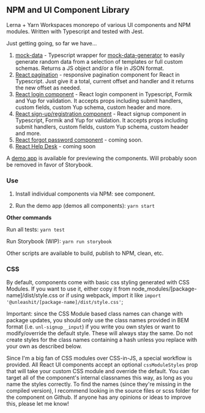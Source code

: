 ## NPM and UI Component Library

Lerna + Yarn Workspaces monorepo of various UI components and NPM modules. Written with Typescript and tested with Jest.

Just getting going, so far we have...

1. [mock-data](https://github.com/unleashit/npm-library/tree/master/packages/mockData) - Typescript wrapper for [mock-data-generator](https://github.com/danibram/mocker-data-generator) to easily generate random data from a selection of templates or full custom schemas. Returns a JS object and/or a file in JSON format.
2. [React pagination](https://github.com/unleashit/npm-library/tree/master/packages/pagination) - responsive pagination component for React in Typescript. Just give it a total, current offset and handler and it returns the new offset as needed.
3. [React login component](https://github.com/unleashit/npm-library/tree/master/packages/login) - React login component in Typescript, Formik and Yup for validation. It accepts props including submit handlers, custom fields, custom Yup schema, custom header and more.
4. [React sign-up/registration component](https://github.com/unleashit/npm-library/tree/master/packages/signup) - React signup component in Typescript, Formik and Yup for validation. It accepts props including submit handlers, custom fields, custom Yup schema, custom header and more.
5. [React forgot password component](https://github.com/unleashit/npm-library/tree/master/packages/forgotPassword) - coming soon.
6. [React Help Desk](https://github.com/unleashit/npm-library) - coming soon

A [demo app](https://github.com/unleashit/npm-library/tree/master/packages/demos) is available for previewing the components. Will probably soon be removed in favor of Storybook.

### Use

1. Install individual components via NPM: see component.

2. Run the demo app (demos all components): `yarn start`

**Other commands**

Run all tests: `yarn test`

Run Storybook (WIP): `yarn run storybook`

Other scripts are available to build, publish to NPM, clean, etc.

### CSS

By default, components come with basic css styling generated with CSS Modules. If you want to use it, either copy it from node_modules/[package-name]/dist/style.css or if using webpack, import it like `import '@unleashit/[package-name]/dist/style.css'`;

Important: since the CSS Module based class names can change with package updates, you should only use the class names provided in BEM format (i.e. `unl-signup__input`) if you write you own styles or want to modify/override the default style. These will always stay the same. Do not create styles for the class names containing a hash unless you replace with your own as described below.

Since I'm a big fan of CSS modules over CSS-in-JS, a special workflow is provided. All React UI components accept an optional `cssModuleStyles` prop that will take your custom CSS module and override the default. You can target all of the component's internal classnames this way, as long as you name the styles correctly. To find the names (since they're missing in the compiled version), I recommend looking in the source files or scss folder for the component on Github. If anyone has any opinions or ideas to improve this, please let me know!
